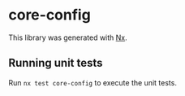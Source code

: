 # core-config

This library was generated with [Nx](https://nx.dev).

## Running unit tests

Run `nx test core-config` to execute the unit tests.

